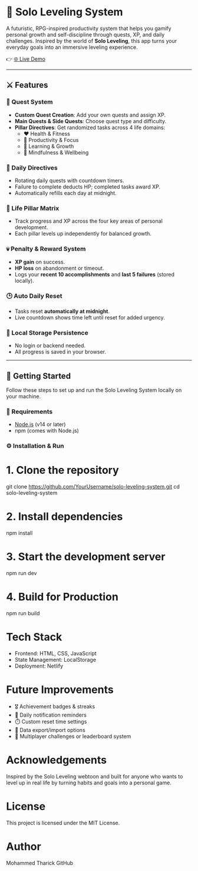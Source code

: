 # 🌌 Solo Leveling System

A futuristic, RPG-inspired productivity system that helps you gamify personal growth and self-discipline through quests, XP, and daily challenges. Inspired by the world of **Solo Leveling**, this app turns your everyday goals into an immersive leveling experience.

👉 [🌐 Live Demo](https://solo-leveling-system.netlify.app/)

---

## ⚔️ Features

### 🎯 Quest System
- **Custom Quest Creation**: Add your own quests and assign XP.
- **Main Quests & Side Quests**: Choose quest type and difficulty.
- **Pillar Directives**: Get randomized tasks across 4 life domains:
  - ❤️ Health & Fitness
  - 🚀 Productivity & Focus
  - 🧠 Learning & Growth
  - 🧘 Mindfulness & Wellbeing

### 📆 Daily Directives
- Rotating daily quests with countdown timers.
- Failure to complete deducts HP; completed tasks award XP.
- Automatically refills each day at midnight.

### 🧠 Life Pillar Matrix
- Track progress and XP across the four key areas of personal development.
- Each pillar levels up independently for balanced growth.

### 💀 Penalty & Reward System
- **XP gain** on success.
- **HP loss** on abandonment or timeout.
- Logs your **recent 10 accomplishments** and **last 5 failures** (stored locally).

### 🕒 Auto Daily Reset
- Tasks reset **automatically at midnight**.
- Live countdown shows time left until reset for added urgency.

### 💾 Local Storage Persistence
- No login or backend needed.
- All progress is saved in your browser.

---

## 🚀 Getting Started

Follow these steps to set up and run the Solo Leveling System locally on your machine.

### 🔧 Requirements

- [Node.js](https://nodejs.org/) (v14 or later)
- npm (comes with Node.js)

### ⚙️ Installation & Run

# 1. Clone the repository
git clone https://github.com/YourUsername/solo-leveling-system.git
cd solo-leveling-system

# 2. Install dependencies
npm install

# 3. Start the development server
npm run dev

# 4. Build for Production
npm run build


# Tech Stack
- Frontend: HTML, CSS, JavaScript
- State Management: LocalStorage
- Deployment: Netlify

# Future Improvements
- 🎖️ Achievement badges & streaks
- 🔔 Daily notification reminders
- ⏱️ Custom reset time settings
- 🔄 Data export/import options
- 🤝 Multiplayer challenges or leaderboard system

# Acknowledgements
Inspired by the Solo Leveling webtoon and built for anyone who wants to level up in real life by turning habits and goals into a personal game.

# License
This project is licensed under the MIT License.

# Author
Mohammed Tharick
GitHub

